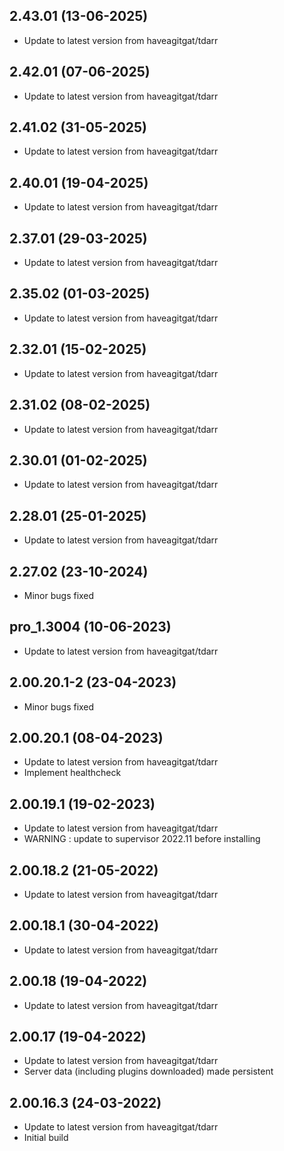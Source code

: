 
## 2.43.01 (13-06-2025)
- Update to latest version from haveagitgat/tdarr

## 2.42.01 (07-06-2025)
- Update to latest version from haveagitgat/tdarr

## 2.41.02 (31-05-2025)
- Update to latest version from haveagitgat/tdarr

## 2.40.01 (19-04-2025)
- Update to latest version from haveagitgat/tdarr

## 2.37.01 (29-03-2025)
- Update to latest version from haveagitgat/tdarr

## 2.35.02 (01-03-2025)
- Update to latest version from haveagitgat/tdarr

## 2.32.01 (15-02-2025)
- Update to latest version from haveagitgat/tdarr

## 2.31.02 (08-02-2025)
- Update to latest version from haveagitgat/tdarr

## 2.30.01 (01-02-2025)
- Update to latest version from haveagitgat/tdarr

## 2.28.01 (25-01-2025)
- Update to latest version from haveagitgat/tdarr
## 2.27.02 (23-10-2024)
- Minor bugs fixed

## pro_1.3004 (10-06-2023)

- Update to latest version from haveagitgat/tdarr
## 2.00.20.1-2 (23-04-2023)

- Minor bugs fixed

## 2.00.20.1 (08-04-2023)

- Update to latest version from haveagitgat/tdarr
- Implement healthcheck

## 2.00.19.1 (19-02-2023)

- Update to latest version from haveagitgat/tdarr
- WARNING : update to supervisor 2022.11 before installing

## 2.00.18.2 (21-05-2022)

- Update to latest version from haveagitgat/tdarr

## 2.00.18.1 (30-04-2022)

- Update to latest version from haveagitgat/tdarr

## 2.00.18 (19-04-2022)

- Update to latest version from haveagitgat/tdarr

## 2.00.17 (19-04-2022)

- Update to latest version from haveagitgat/tdarr
- Server data (including plugins downloaded) made persistent

## 2.00.16.3 (24-03-2022)

- Update to latest version from haveagitgat/tdarr
- Initial build
